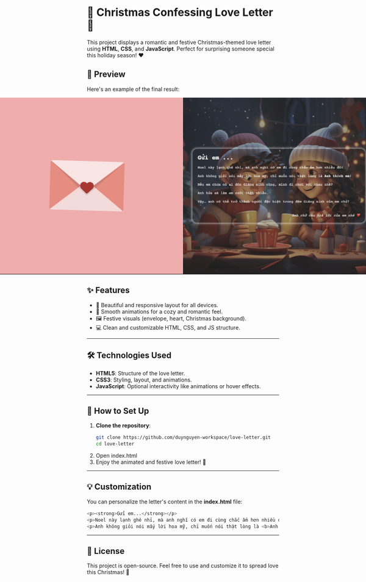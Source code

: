 # 💌 **Christmas Confessing Love Letter** 🎄

This project displays a romantic and festive Christmas-themed love letter using **HTML**, **CSS**, and **JavaScript**. Perfect for surprising someone special this holiday season! ❤️

## 📸 **Preview**

Here's an example of the final result:

<div style="display: flex; justify-content: center;">
   <img src="./screenshots/envelope.png" alt="Envelope">
   <img src="./screenshots/letter.png" alt="Love-Letter">
</div>



## ✨ **Features**
- 💖 Beautiful and responsive layout for all devices.  
- 🎨 Smooth animations for a cozy and romantic feel.  
- 🖼 Festive visuals (envelope, heart, Christmas background).  
- 💻 Clean and customizable HTML, CSS, and JS structure.  

---

## 🛠 **Technologies Used**
- **HTML5**: Structure of the love letter.  
- **CSS3**: Styling, layout, and animations.  
- **JavaScript**: Optional interactivity like animations or hover effects.  

---

## 🚀 **How to Set Up**

1. **Clone the repository**:
   ```bash
   git clone https://github.com/duynguyen-workspace/love-letter.git
   cd love-letter
   ```
2. Open index.html
3. Enjoy the animated and festive love letter! 💖

---

## 💡 **Customization**

You can personalize the letter's content in the **index.html** file:
  ```bash
  <p><strong>Gửi em...</strong></p>
  <p>Noel này lạnh ghê nhỉ, mà anh nghĩ có em đi cùng chắc ấm hơn nhiều đó!</p>
  <p>Anh không giỏi nói mấy lời hoa mỹ, chỉ muốn nói thật lòng là <b>Anh thích em!</b></p>
  ```
---

## 🎅 **License**

This project is open-source. Feel free to use and customize it to spread love this Christmas! 🎄
